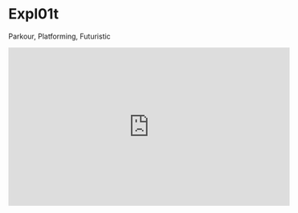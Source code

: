 # Expl01t
Parkour, Platforming, Futuristic

<iframe width="560" height="315" src="https://www.youtube.com/embed/aVxXWEto6n8" title="YouTube video player" frameborder="0" allow="accelerometer; autoplay; clipboard-write; encrypted-media; gyroscope; picture-in-picture" allowfullscreen></iframe>
